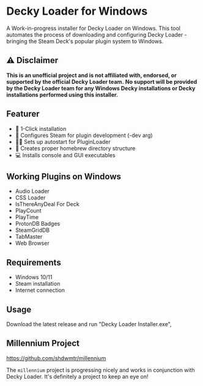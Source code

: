 # Decky Loader for Windows

A Work-in-progress installer for Decky Loader on Windows. This tool automates the process of downloading and configuring Decky Loader - bringing the Steam Deck's popular plugin system to Windows.

## ⚠️ Disclaimer

**This is an unofficial project and is not affiliated with, endorsed, or supported by the official Decky Loader team.**
**No support will be provided by the Decky Loader team for any Windows Decky installations or Decky installations performed using this installer.**

## Featurer

- 🚀 1-Click installation
- 🔧 Configures Steam for plugin development (-dev arg)
- 🏃‍♂️ Sets up autostart for PluginLoader
- 📁 Creates proper homebrew directory structure
- 💻 Installs console and GUI executables

## Working Plugins on Windows

- Audio Loader
- CSS Loader
- IsThereAnyDeal For Deck
- PlayCount
- PlayTime
- ProtonDB Badges
- SteamGridDB
- TabMaster
- Web Browser

## Requirements

- Windows 10/11
- Steam installation
- Internet connection

## Usage

Download the latest release and run "Decky Loader Installer.exe",

## Millennium Project

<https://github.com/shdwmtr/millennium>

The `millennium` project is progressing nicely and works in conjunction with Decky Loader. It's definitely a project to keep an eye on!

